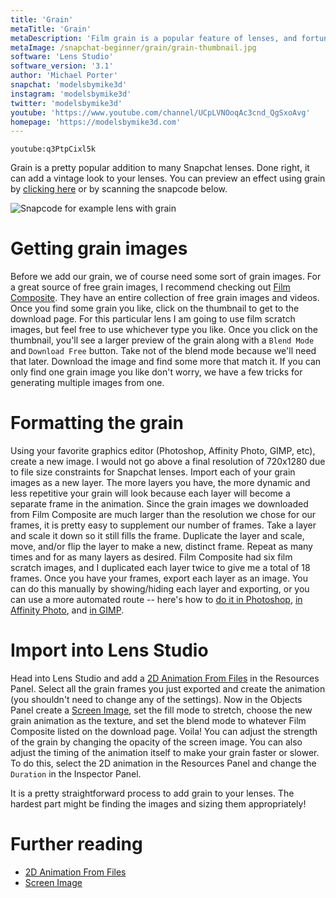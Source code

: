 ```yaml
---
title: 'Grain'
metaTitle: 'Grain'
metaDescription: 'Film grain is a popular feature of lenses, and fortunately it is easy to add to your own.'
metaImage: /snapchat-beginner/grain/grain-thumbnail.jpg
software: 'Lens Studio'
software_version: '3.1'
author: 'Michael Porter'
snapchat: 'modelsbymike3d'
instagram: 'modelsbymike3d'
twitter: 'modelsbymike3d'
youtube: 'https://www.youtube.com/channel/UCpLVNOoqAc3cnd_QgSxoAvg'
homepage: 'https://modelsbymike3d.com'
---
```


`youtube:q3PtpCixl5k`

Grain is a pretty popular addition to many Snapchat lenses. Done right, it can add a vintage look to your lenses. You can preview an effect using grain by [clicking here](https://www.snapchat.com/unlock/?type=SNAPCODE&uuid=9bbc641deec14df1a21c9f170b11ce04&metadata=01) or by scanning the snapcode below.

![Snapcode for example lens with grain](../../snapchat-beginner/grain/snapcode.png)

# Getting grain images

Before we add our grain, we of course need some sort of grain images. For a great source of free grain images, I recommend checking out [Film Composite](https://www.filmcomposite.com/free-film-assets). They have an entire collection of free grain images and videos. Once you find some grain you like, click on the thumbnail to get to the download page. For this particular lens I am going to use film scratch images, but feel free to use whichever type you like. Once you click on the thumbnail, you'll see a larger preview of the grain along with a `Blend Mode` and `Download Free` button. Take not of the blend mode because we'll need that later. Download the image and find some more that match it. If you can only find one grain image you like don't worry, we have a few tricks for generating multiple images from one.

# Formatting the grain

Using your favorite graphics editor (Photoshop, Affinity Photo, GIMP, etc), create a new image. I would not go above a final resolution of 720x1280 due to file size constraints for Snapchat lenses. Import each of your grain images as a new layer. The more layers you have, the more dynamic and less repetitive your grain will look because each layer will become a separate frame in the animation. Since the grain images we downloaded from Film Composite are much larger than the resolution we chose for our frames, it is pretty easy to supplement our number of frames. Take a layer and scale it down so it still fills the frame. Duplicate the layer and scale, move, and/or flip the layer to make a new, distinct frame. Repeat as many times and for as many layers as desired. Film Composite had six film scratch images, and I duplicated each layer twice to give me a total of 18 frames. Once you have your frames, export each layer as an image. You can do this manually by showing/hiding each layer and exporting, or you can use a more automated route -- here's how to [do it in Photoshop](https://helpx.adobe.com/photoshop/using/export-artboards-layers.html), [in Affinity Photo](https://affinity.help/designer/en-US.lproj/index.html?page=pages/ExportPersona/exportPersona.html?title=Exporting%20using%20Export%20Persona), and [in GIMP](https://khalim19.github.io/gimp-plugin-export-layers/).

# Import into Lens Studio

Head into Lens Studio and add a [2D Animation From Files](https://lensstudio.snapchat.com/guides/2d/2d-animation/) in the Resources Panel. Select all the grain frames you just exported and create the animation (you shouldn't need to change any of the settings). Now in the Objects Panel create a [Screen Image](https://lensstudio.snapchat.com/guides/2d/image/), set the fill mode to stretch, choose the new grain animation as the texture, and set the blend mode to whatever Film Composite listed on the download page. Voila! You can adjust the strength of the grain by changing the opacity of the screen image. You can also adjust the timing of the animation itself to make your grain faster or slower. To do this, select the 2D animation in the Resources Panel and change the `Duration` in the Inspector Panel.

It is a pretty straightforward process to add grain to your lenses. The hardest part might be finding the images and sizing them appropriately!

# Further reading

- [2D Animation From Files](https://lensstudio.snapchat.com/guides/2d/2d-animation/)
- [Screen Image](https://lensstudio.snapchat.com/guides/2d/image/)
